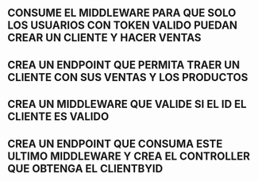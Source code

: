## CONSUME EL  MIDDLEWARE PARA QUE SOLO LOS USUARIOS CON TOKEN VALIDO PUEDAN CREAR UN CLIENTE Y HACER VENTAS
## CREA UN ENDPOINT QUE PERMITA TRAER UN CLIENTE CON SUS VENTAS Y LOS PRODUCTOS
## CREA UN MIDDLEWARE QUE VALIDE SI EL ID EL CLIENTE ES VALIDO
## CREA UN ENDPOINT QUE CONSUMA ESTE ULTIMO MIDDLEWARE Y CREA EL CONTROLLER QUE OBTENGA EL CLIENTBYID
